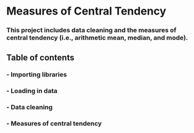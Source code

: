# Measures of Central Tendency
### This project includes data cleaning and the measures of central tendency (i.e., arithmetic mean, median, and mode).
## **Table of contents**
### - Importing libraries
### - Loading in data
### - Data cleaning
### - Measures of central tendency 
